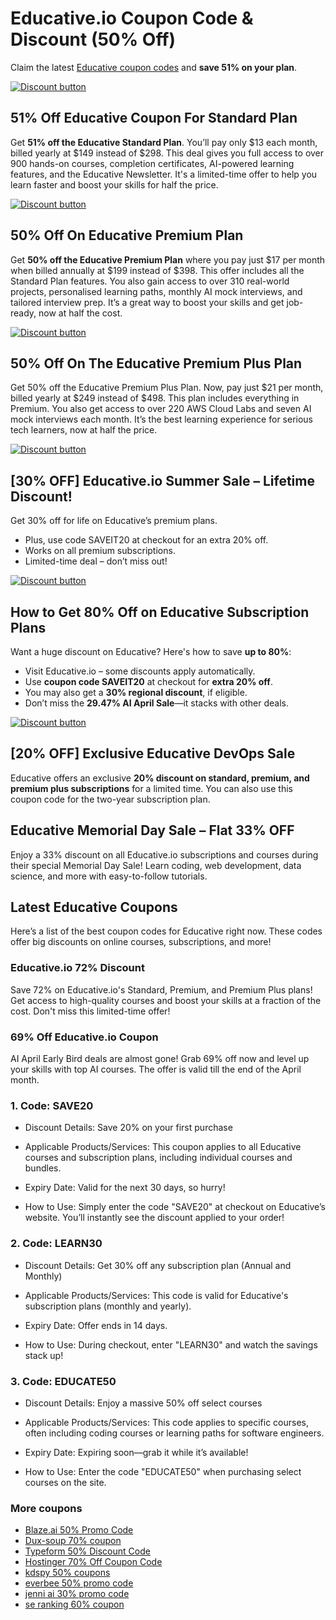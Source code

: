 # Educative.io Coupon Code & Discount (50% Off)

Claim the latest [Educative coupon codes](https://www.educative.io/unlimited?aff=Bwzv) and **save 51% on your plan**.

[![Discount button](https://github.com/user-attachments/assets/9a606b6f-c796-4d96-bad1-e3771495cfcc)](https://www.educative.io/unlimited?aff=Bwzv)

## 51% Off Educative Coupon For Standard Plan

Get **51% off the Educative Standard Plan**. You’ll pay only $13 each month, billed yearly at $149 instead of $298. This deal gives you full access to over 900 hands-on courses, completion certificates, AI-powered learning features, and the Educative Newsletter. It's a limited-time offer to help you learn faster and boost your skills for half the price.

[![Discount button](https://github.com/user-attachments/assets/9a606b6f-c796-4d96-bad1-e3771495cfcc)](https://www.educative.io/unlimited?aff=Bwzv)

## 50% Off On Educative Premium Plan

Get **50% off the Educative Premium Plan** where you pay just $17 per month when billed annually at $199 instead of $398. This offer includes all the Standard Plan features. You also gain access to over 310 real-world projects, personalised learning paths, monthly AI mock interviews, and tailored interview prep. It’s a great way to boost your skills and get job-ready, now at half the cost.

[![Discount button](https://github.com/user-attachments/assets/9a606b6f-c796-4d96-bad1-e3771495cfcc)](https://www.educative.io/unlimited?aff=Bwzv)

## 50% Off On The Educative Premium Plus Plan

Get 50% off the Educative Premium Plus Plan. Now, pay just $21 per month, billed yearly at $249 instead of $498. This plan includes everything in Premium. You also get access to over 220 AWS Cloud Labs and seven AI mock interviews each month. It’s the best learning experience for serious tech learners, now at half the price.

[![Discount button](https://github.com/user-attachments/assets/9a606b6f-c796-4d96-bad1-e3771495cfcc)](https://www.educative.io/unlimited?aff=Bwzv)

## [30% OFF] Educative.io Summer Sale – Lifetime Discount!

Get 30% off for life on Educative’s premium plans.

* Plus, use code SAVEIT20 at checkout for an extra 20% off.
* Works on all premium subscriptions.
* Limited-time deal – don’t miss out!

[![Discount button](https://github.com/user-attachments/assets/9a606b6f-c796-4d96-bad1-e3771495cfcc)](https://www.educative.io/unlimited?aff=Bwzv)

## How to Get 80% Off on Educative Subscription Plans

Want a huge discount on Educative? Here's how to save **up to 80%**:

* Visit Educative.io – some discounts apply automatically.
* Use **coupon code SAVEIT20** at checkout for **extra 20% off**.
* You may also get a **30% regional discount**, if eligible.
* Don’t miss the **29.47% AI April Sale**—it stacks with other deals.

[![Discount button](https://github.com/user-attachments/assets/9a606b6f-c796-4d96-bad1-e3771495cfcc)](https://www.educative.io/unlimited?aff=Bwzv)

## [20% OFF] Exclusive Educative DevOps Sale

Educative offers an exclusive **20% discount on standard, premium, and premium plus subscriptions** for a limited time. You can also use this coupon code for the two-year subscription plan.

## Educative Memorial Day Sale – Flat 33% OFF

Enjoy a 33% discount on all Educative.io subscriptions and courses during their special Memorial Day Sale! Learn coding, web development, data science, and more with easy-to-follow tutorials.

## Latest Educative Coupons

Here’s a list of the best coupon codes for Educative right now. These codes offer big discounts on online courses, subscriptions, and more!

### Educative.io 72% Discount

Save 72% on Educative.io's Standard, Premium, and Premium Plus plans! Get access to high-quality courses and boost your skills at a fraction of the cost. Don't miss this limited-time offer!

### 69% Off Educative.io Coupon

AI April Early Bird deals are almost gone! Grab 69% off now and level up your skills with top AI courses. The offer is valid till the end of the April month.

### 1. Code: SAVE20

* Discount Details: Save 20% on your first purchase

* Applicable Products/Services: This coupon applies to all Educative courses and subscription plans, including individual courses and bundles.

* Expiry Date: Valid for the next 30 days, so hurry!

* How to Use: Simply enter the code "SAVE20" at checkout on Educative’s website. You’ll instantly see the discount applied to your order!

### 2. Code: LEARN30

* Discount Details: Get 30% off any subscription plan (Annual and Monthly)

* Applicable Products/Services: This code is valid for Educative's subscription plans (monthly and yearly).

* Expiry Date: Offer ends in 14 days.

* How to Use: During checkout, enter "LEARN30" and watch the savings stack up!

### 3. Code: EDUCATE50

* Discount Details: Enjoy a massive 50% off select courses

* Applicable Products/Services: This code applies to specific courses, often including coding courses or learning paths for software engineers.

* Expiry Date: Expiring soon—grab it while it’s available!

* How to Use: Enter the code "EDUCATE50" when purchasing select courses on the site.

### More coupons

* [Blaze.ai 50% Promo Code](https://github.com/williamssw/Blaze/)
* [Dux-soup 70% coupon](https://github.com/williamssw/Dux/)
* [Typeform 50% Discount Code](https://github.com/pauld34rf/Typeform/)
* [Hostinger 70% Off Coupon Code](https://github.com/pauld34rf/Hostinger/)
* [kdspy 50% coupons](https://github.com/williamssw/kdspy)
* [everbee 50% promo code](https://github.com/williamssw/everbee/)
* [jenni ai 30% promo code](https://github.com/SERankingCoupon/Jenni/)
* [se ranking 60% coupon](https://github.com/SERankingCoupon/discount/)
